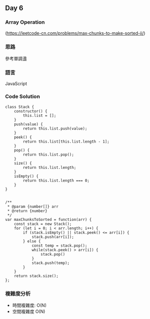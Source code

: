## Day 6

### Array Operation

(<https://leetcode-cn.com/problems/max-chunks-to-make-sorted-ii/>)

### 思路

參考單調盞

### 語言

JavaScript

### Code Solution

```
class Stack {
    constructor() {
        this.list = [];
    }
    push(value) {
        return this.list.push(value);
    }
    peek() {
        return this.list[this.list.length - 1];
    }
    pop() {
        return this.list.pop();
    }
    size() {
        return this.list.length;
    }
    isEmpty() {
        return this.list.length === 0;
    }
}


/**
 * @param {number[]} arr
 * @return {number}
 */
var maxChunksToSorted = function(arr) {
    const stack = new Stack();
    for (let i = 0; i < arr.length; i++) {
        if (stack.isEmpty() || stack.peek() <= arr[i]) {
            stack.push(arr[i]);
        } else {
            const temp = stack.pop();
            while(stack.peek() > arr[i]) {
                stack.pop()
            }
            stack.push(temp);
        }
    }
    return stack.size();
};
```

### 複雜度分析

- 時間複雜度: O(N)
- 空間複雜度 O(N)
